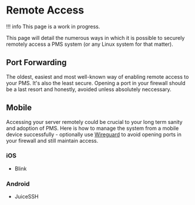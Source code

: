 # Remote Access

!!! info
    This page is a work in progress.

This page will detail the numerous ways in which it is possible to securely remotely access a PMS system (or any Linux system for that matter).

## Port Forwarding

The oldest, easiest and most well-known way of enabling remote access to your PMS. It's also the least secure. Opening a port in your firewall should be a last resort and honestly, avoided unless absolutely neccessary.



## Mobile

Accessing your server remotely could be crucial to your long term sanity and adoption of PMS. Here is how to manage the system from a mobile device successfully - optionally use [Wireguard](#wireguard) to avoid opening ports in your firewall and still maintain access.

### iOS

* Blink

### Android

* JuiceSSH

[^1]: [WireGuard VPN makes it to 1.0.0 -- and into the next Linux kernel - Jim Salter, Ars Technica](https://arstechnica.com/gadgets/2020/03/WireGuard-vpn-makes-it-to-1-0-0-and-into-the-next-linux-kernel/)
[^2]: [WireGuard Performance](https://www.wireguard.com/performance/)
[^3]: [WireGuard Quickstart](https://www.wireguard.com/quickstart/)
[^4]: [OpenVPN GitHub](https://github.com/OpenVPN/openvpn)